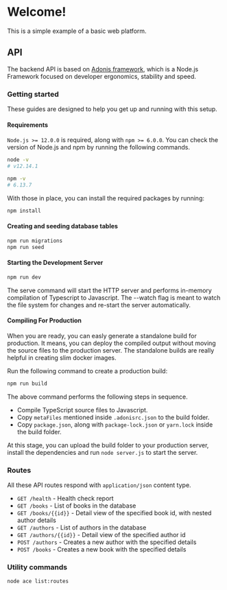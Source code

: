 # Welcome!

This is a simple example of a basic web platform.

## API

The backend API is based on [Adonis framework](https://preview.adonisjs.com/), which is a Node.js Framework focused on developer ergonomics, stability and speed.

### Getting started

These guides are designed to help you get up and running with this setup.

#### Requirements

`Node.js >= 12.0.0` is required, along with `npm >= 6.0.0`. You can check the version of Node.js and npm by running the following commands.

```sh
node -v
# v12.14.1

npm -v
# 6.13.7
```

With those in place, you can install the required packages by running:

```sh
npm install
```

#### Creating and seeding database tables

```sh
npm run migrations
npm run seed
```

#### Starting the Development Server

```sh
npm run dev
```

The serve command will start the HTTP server and performs in-memory compilation of Typescript to Javascript. The --watch flag is meant to watch the file system for changes and re-start the server automatically.

#### Compiling For Production

When you are ready, you can easly generate a standalone build for production. It means, you can deploy the compiled output without moving the source files to the production server. The standalone builds are really helpful in creating slim docker images.

Run the following command to create a production build:

```sh
npm run build
```
The above command performs the following steps in sequence.

- Compile TypeScript source files to Javascript.
- Copy `metaFiles` mentioned inside `.adonisrc.json` to the build folder.
- Copy `package.json`, along with `package-lock.json` or `yarn.lock` inside the build folder.

At this stage, you can upload the build folder to your production server, install the dependencies and run `node server.js` to start the server.

### Routes

All these API routes respond with `application/json` content type.

- `GET /health` - Health check report
- `GET /books` - List of books in the database
- `GET /books/{{id}}` - Detail view of the specified book id, with nested author details
- `GET /authors` - List of authors in the database
- `GET /authors/{{id}}` - Detail view of the specified author id
- `POST /authors` - Creates a new author with the specified details
- `POST /books` - Creates a new book with the specified details

### Utility commands

```sh
node ace list:routes
```

